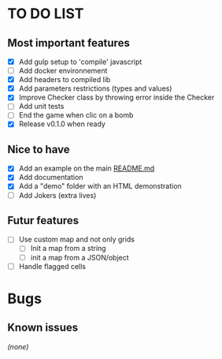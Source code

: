 # TO DO LIST

## Most important features

- [x] Add gulp setup to 'compile' javascript
- [ ] Add docker environnement
- [x] Add headers to compiled lib 
- [x] Add parameters restrictions (types and values)
- [x] Improve Checker class by throwing error inside the Checker
- [ ] Add unit tests
- [ ] End the game when clic on a bomb
- [x] Release v0.1.0 when ready

## Nice to have

- [x] Add an example on the main [README.md](../README.md)
- [x] Add documentation
- [x] Add a "demo" folder with an HTML demonstration
- [ ] Add Jokers (extra lives)

## Futur features
- [ ] Use custom map and not only grids
  - [ ] Init a map from a string
  - [ ] init a map from a JSON/object 
- [ ] Handle flagged cells

# Bugs

## Known issues

*(none)*


